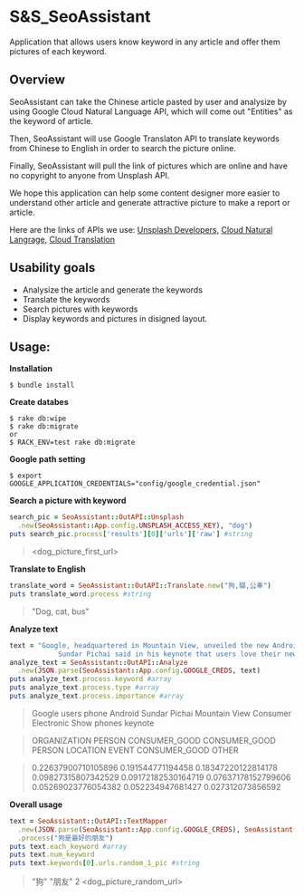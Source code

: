 # S&S_SeoAssistant
Application that allows users know keyword in any article and offer them pictures of each keyword.

## Overview
SeoAssistant can take the Chinese article pasted by user and analysize by using Google Cloud Natural Language API, which will come out "Entities" as the keyword of article.

Then, SeoAssistant will use Google Translaton API to translate keywords from Chinese to English in order to search the picture online.

Finally, SeoAssistant will pull the link of pictures which are online and have no copyright to anyone from Unsplash API.

We hope this application can help some content designer more easier to understand other article and generate attractive picture to make a report or article.

Here are the links of APIs we use:
[Unsplash Developers,](https://unsplash.com/developers)
[Cloud Natural Langrage,](https://cloud.google.com/natural-language/docs/quickstart-client-libraries#client-libraries-usage-ruby)
[Cloud Translation](https://cloud.google.com/translate/docs/quickstart-client-libraries)

## Usability goals
* Analysize the article and generate the keywords
* Translate the keywords
* Search pictures with keywords
* Display keywords and pictures in disigned layout.

## Usage:

**Installation**
```
$ bundle install
```

**Create databes**
```
$ rake db:wipe
$ rake db:migrate
or
$ RACK_ENV=test rake db:migrate
```

**Google path setting**
```
$ export GOOGLE_APPLICATION_CREDENTIALS="config/google_credential.json"
```


**Search a picture with keyword**
```ruby
search_pic = SeoAssistant::OutAPI::Unsplash
  .new(SeoAssistant::App.config.UNSPLASH_ACCESS_KEY), "dog")
puts search_pic.process['results'][0]['urls']['raw'] #string
```
> <dog_picture_first_url>

**Translate to English**
```ruby
translate_word = SeoAssistant::OutAPI::Translate.new("狗,貓,公車")
puts translate_word.process #string
```
> "Dog, cat, bus"

**Analyze text**
```ruby
text = "Google, headquartered in Mountain View, unveiled the new Android phone at the Consumer Electronic Show./
            Sundar Pichai said in his keynote that users love their new Android phones."
analyze_text = SeoAssistant::OutAPI::Analyze
  .new(JSON.parse(SeoAssistant::App.config.GOOGLE_CREDS, text)
puts analyze_text.process.keyword #array
puts analyze_text.process.type #array
puts analyze_text.process.importance #array
```
> Google   users   phone   Android   Sundar Pichai   Mountain View   Consumer Electronic Show   phones   keynote

> ORGANIZATION   PERSON   CONSUMER_GOOD   CONSUMER_GOOD   PERSON   LOCATION   EVENT   CONSUMER_GOOD   OTHER

> 0.22637900710105896   0.191544771194458   0.18347220122814178   0.09827315807342529   0.09172182530164719   0.07637178152799606   0.05269023776054382   0.052234947681427   0.027312073856592


**Overall usage**
```ruby
text = SeoAssistant::OutAPI::TextMapper
  .new(JSON.parse(SeoAssistant::App.config.GOOGLE_CREDS), SeoAssistant::App.config.UNSPLASH_ACCESS_KEY)
  .process("狗是最好的朋友")
puts text.each_keyword #array
puts text.num_keyword
puts text.keywords[0].urls.random_1_pic #string
```
> "狗"
> "朋友"
> 2
> <dog_picture_random_url>